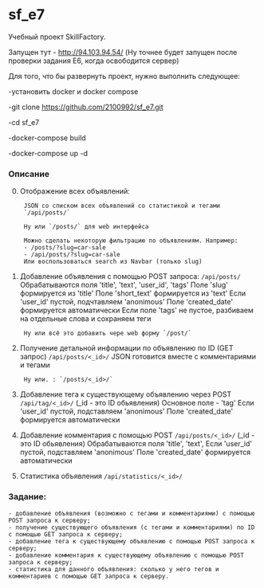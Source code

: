 # sf_e7

Учебный проект SkillFactory.

Запущен тут - http://94.103.94.54/ (Ну точнее будет запущен после проверки задания E6, когда освободится сервер)

Для того, что бы развернуть проект, нужно выполнить следующее:

-установить docker и docker compose

-git clone https://github.com/2100992/sf_e7.git

-cd sf_e7

-docker-compose build

-docker-compose up -d


### Описание
0. Отображение всех объявлений:

        

        JSON со списком всех объявлений со статистикой и тегами
        `/api/posts/`

        Ну или `/posts/` для web интерфейса

        Можно сделать некоторую фильтрацию по объявлениям. Например:
        - /posts/?slug=car-sale
        - /api/posts/?slug=car-sale
        Или воспользоваться search из Navbar (только slug)

1. Добавление объявления с помощью POST запроса:
        `/api/posts/`
        Обрабатываются поля 'title', 'text', 'user_id', 'tags'
        Поле 'slug' формируется из 'title'
        Поле 'short_text' формируется из 'text'
        Если 'user_id' пустой, подчтавляем 'anonimous'
        Поле 'created_date' формируется автоматически
        Если полe 'tags' не пустое, разбиваем на отдельные слова и сохраняем теги


        Ну или всё это добавить чере web форму `/post/`


2. Получение детальной информации по объявлению по ID (GET запрос)
        `/api/posts/<_id>/`
        JSON готовится вместе с комментариями и тегами


        Ну или. : `/posts/<_id>/`

3. Добавление тега к существующему объявлению через POST
        `/api/tag/<_id>/`
        (_id - это ID обьявления)
        Основное поле - 'tag'
        Если 'user_id' пустой, подставляем 'anonimous'
        Поле 'created_date' формируется автоматически

4. Добавление комментария с помощью POST
        `/api/posts/<_id>/`
        (_id - это ID обьявления)
        Обрабатываются поля 'title', 'text',
        Если 'user_id' пустой, подставляем 'anonimous'
        Поле 'created_date' формируется автоматически

5. Статистика объявления
        `/api/statistics/<_id>/`



### Задание:

    - добавление объявления (возможно с тегами и комментариями) с помощью POST запроса к серверу;
    - получение существующего объявления (с тегами и комментариями) по ID с помощью GET запроса к серверу;
    - добавление тега к существующему объявлению с помощью POST запроса к серверу;
    - добавление комментария к существующему объявлению с помощью POST запроса к серверу;
    - статистика для данного объявления: сколько у него тегов и комментариев с помощью GET запроса к серверу.
